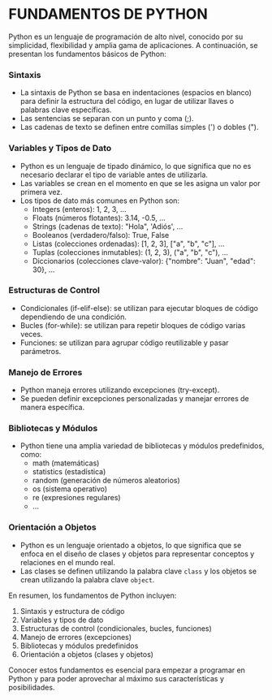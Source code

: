 FUNDAMENTOS DE PYTHON
=====================
Python es un lenguaje de programación de alto nivel, conocido por su simplicidad, flexibilidad y amplia gama de aplicaciones. A continuación, se presentan los fundamentos básicos de Python:

### Sintaxis

* La sintaxis de Python se basa en indentaciones (espacios en blanco) para definir la estructura del código, en lugar de utilizar llaves o palabras clave específicas.
* Las sentencias se separan con un punto y coma (;).
* Las cadenas de texto se definen entre comillas simples (') o dobles (").

### Variables y Tipos de Dato

* Python es un lenguaje de tipado dinámico, lo que significa que no es necesario declarar el tipo de variable antes de utilizarla.
* Las variables se crean en el momento en que se les asigna un valor por primera vez.
* Los tipos de dato más comunes en Python son:
    + Integers (enteros): 1, 2, 3, ...
    + Floats (números flotantes): 3.14, -0.5, ...
    + Strings (cadenas de texto): "Hola", 'Adiós', ...
    + Booleanos (verdadero/falso): True, False
    + Listas (colecciones ordenadas): [1, 2, 3], ["a", "b", "c"], ...
    + Tuplas (colecciones inmutables): (1, 2, 3), ("a", "b", "c"), ...
    + Diccionarios (colecciones clave-valor): {"nombre": "Juan", "edad": 30}, ...

### Estructuras de Control

* Condicionales (if-elif-else): se utilizan para ejecutar bloques de código dependiendo de una condición.
* Bucles (for-while): se utilizan para repetir bloques de código varias veces.
* Funciones: se utilizan para agrupar código reutilizable y pasar parámetros.

### Manejo de Errores

* Python maneja errores utilizando excepciones (try-except).
* Se pueden definir excepciones personalizadas y manejar errores de manera específica.

### Bibliotecas y Módulos

* Python tiene una amplia variedad de bibliotecas y módulos predefinidos, como:
    + math (matemáticas)
    + statistics (estadística)
    + random (generación de números aleatorios)
    + os (sistema operativo)
    + re (expresiones regulares)
    + ...

### Orientación a Objetos

* Python es un lenguaje orientado a objetos, lo que significa que se enfoca en el diseño de clases y objetos para representar conceptos y relaciones en el mundo real.
* Las clases se definen utilizando la palabra clave `class` y los objetos se crean utilizando la palabra clave `object`.

En resumen, los fundamentos de Python incluyen:

1. Sintaxis y estructura de código
2. Variables y tipos de dato
3. Estructuras de control (condicionales, bucles, funciones)
4. Manejo de errores (excepciones)
5. Bibliotecas y módulos predefinidos
6. Orientación a objetos (clases y objetos)

Conocer estos fundamentos es esencial para empezar a programar en Python y para poder aprovechar al máximo sus características y posibilidades.